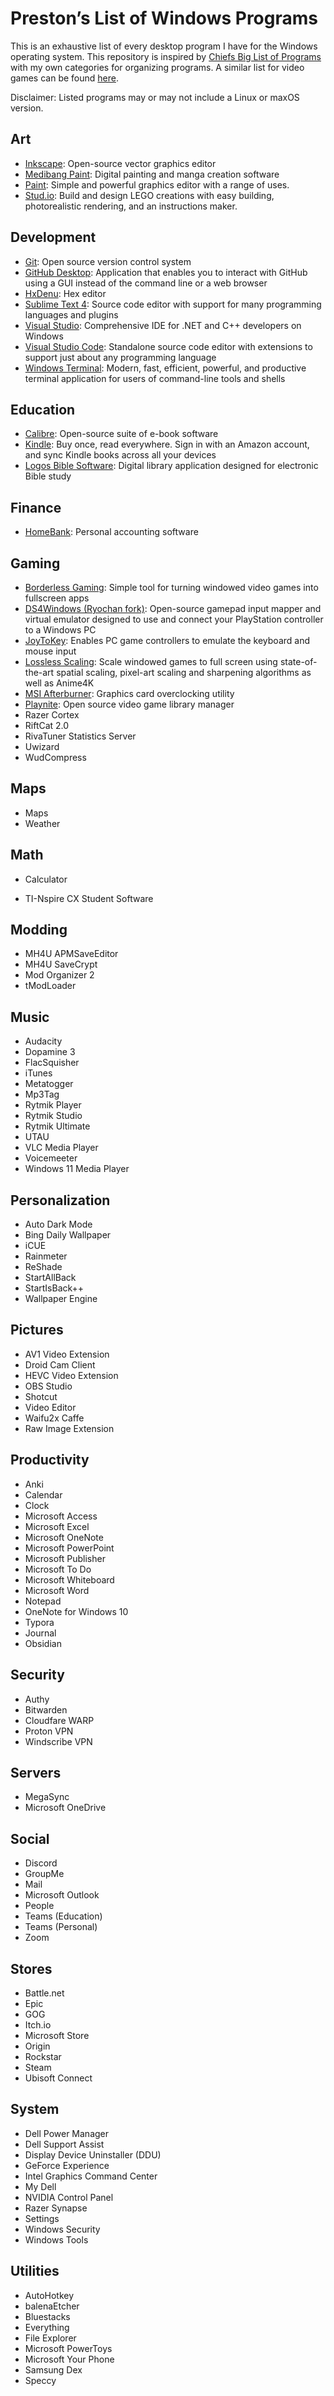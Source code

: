 # Preston’s List of Windows Programs

This is an exhaustive list of every desktop program I have for the Windows operating system. This repository is inspired by [Chiefs Big List of Programs](https://github.com/TheChiefMeat/Chiefs-Big-List-of-Programs) with my own categories for organizing programs. A similar list for video games can be found [here](https://github.com/prestonjharberts/Prestons-List-of-Windows-Games).

Disclaimer: Listed programs may or may not include a Linux or maxOS version.

## Art

- [Inkscape](https://inkscape.org/): Open-source vector graphics editor
- [Medibang Paint](https://medibangpaint.com/en/): Digital painting and manga creation software
- [Paint](https://apps.microsoft.com/store/detail/paint/9PCFS5B6T72H?hl=en-us&gl=US): Simple and powerful graphics editor with a range of uses. 
- [Stud.io](https://www.bricklink.com/v3/studio/download.page): Build and design LEGO creations with easy building, photorealistic rendering, and an instructions maker.

## Development

- [Git](https://git-scm.com/): Open source version control system
- [GitHub Desktop](https://desktop.github.com/): Application that enables you to interact with GitHub using a GUI instead of the command line or a web browser
- [HxDenu](https://mh-nexus.de/en/downloads.php?product=HxD): Hex editor
- [Sublime Text 4](https://www.sublimetext.com/download): Source code editor with support for many programming languages and plugins
- [Visual Studio](https://visualstudio.microsoft.com/): Comprehensive IDE for .NET and C++ developers on Windows
- [Visual Studio Code](https://code.visualstudio.com/): Standalone source code editor with extensions to support just about any programming language
- [Windows Terminal](https://apps.microsoft.com/store/detail/windows-terminal/9N0DX20HK701?hl=en-us&gl=US): Modern, fast, efficient, powerful, and productive terminal application for users of command-line tools and shells

## Education

- [Calibre](https://calibre-ebook.com/): Open-source suite of e-book software
- [Kindle](https://www.amazon.com/Amazon-Digital-Services-LLC-Download/dp/B00UB76290): Buy once, read everywhere. Sign in with an Amazon account, and sync Kindle books across all your devices
- [Logos Bible Software](https://www.logos.com/get-started): Digital library application designed for electronic Bible study

## Finance

- [HomeBank](http://homebank.free.fr/en/): Personal accounting software

## Gaming

- [Borderless Gaming](https://sourceforge.net/projects/borderless-gaming.mirror/): Simple tool for turning windowed video games into fullscreen apps
- [DS4Windows (Ryochan fork)](https://github.com/Ryochan7/DS4Windows): Open-source gamepad input mapper and virtual emulator designed to use and connect your PlayStation controller to a Windows PC
- [JoyToKey](https://joytokey.net/en/): Enables PC game controllers to emulate the keyboard and mouse input
- [Lossless Scaling](https://store.steampowered.com/app/993090/Lossless_Scaling/): Scale windowed games to full screen using state-of-the-art spatial scaling, pixel-art scaling and sharpening algorithms as well as Anime4K
- [MSI Afterburner](https://www.msi.com/Landing/afterburner/graphics-cards): Graphics card overclocking utility
- [Playnite](https://playnite.link/): Open source video game library manager
- Razer Cortex
- RiftCat 2.0
- RivaTuner Statistics Server
- Uwizard
- WudCompress

## Maps

- Maps
- Weather

## Math

- Calculator

- TI-Nspire CX Student Software

## Modding

- MH4U APMSaveEditor
- MH4U SaveCrypt
- Mod Organizer 2
- tModLoader

## Music

- Audacity
- Dopamine 3
- FlacSquisher
- iTunes
- Metatogger
- Mp3Tag
- Rytmik Player
- Rytmik Studio
- Rytmik Ultimate
- UTAU
- VLC Media Player
- Voicemeeter
- Windows 11 Media Player

## Personalization

- Auto Dark Mode
- Bing Daily Wallpaper
- iCUE
- Rainmeter
- ReShade
- StartAllBack
- StartIsBack++
- Wallpaper Engine

## Pictures

- AV1 Video Extension
- Droid Cam Client
- HEVC Video Extension
- OBS Studio
- Shotcut
- Video Editor
- Waifu2x Caffe
- Raw Image Extension

## Productivity

- Anki
- Calendar
- Clock
- Microsoft Access
- Microsoft Excel
- Microsoft OneNote
- Microsoft PowerPoint
- Microsoft Publisher
- Microsoft To Do
- Microsoft Whiteboard
- Microsoft Word
- Notepad
- OneNote for Windows 10
- Typora
- Journal
- Obsidian

## Security

- Authy
- Bitwarden
- Cloudfare WARP
- Proton VPN
- Windscribe VPN

## Servers

- MegaSync
- Microsoft OneDrive

## Social

- Discord
- GroupMe
- Mail
- Microsoft Outlook
- People
- Teams (Education)
- Teams (Personal)
- Zoom

## Stores

- Battle.net
- Epic
- GOG
- Itch.io
- Microsoft Store
- Origin
- Rockstar
- Steam
- Ubisoft Connect

## System

- Dell Power Manager
- Dell Support Assist
- Display Device Uninstaller (DDU)
- GeForce Experience
- Intel Graphics Command Center
- My Dell
- NVIDIA Control Panel
- Razer Synapse
- Settings
- Windows Security
- Windows Tools

## Utilities

- AutoHotkey
- balenaEtcher
- Bluestacks
- Everything
- File Explorer
- Microsoft PowerToys
- Microsoft Your Phone
- Samsung Dex
- Speccy
